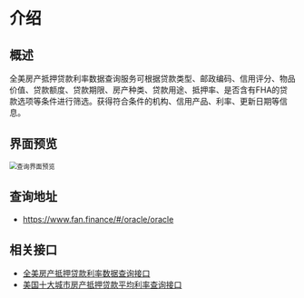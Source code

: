 # 介绍

## 概述

全美房产抵押贷款利率数据查询服务可根据贷款类型、邮政编码、信用评分、物品价值、贷款额度、贷款期限、房产种类、贷款用途、抵押率、是否含有FHA的贷款选项等条件进行筛选。获得符合条件的机构、信用产品、利率、更新日期等信息。

## 界面预览



<img src="images/getRate.png" alt="查询界面预览" style="zoom:80%;" />

## 查询地址

- https://www.fan.finance/#/oracle/oracle

## 相关接口

- [全美房产抵押贷款利率数据查询接口]()
- [美国十大城市房产抵押贷款平均利率查询接口]()

